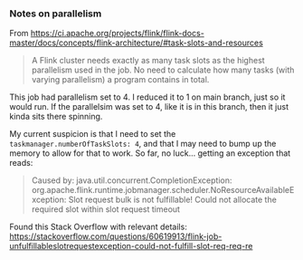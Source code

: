 ### Notes on parallelism

From https://ci.apache.org/projects/flink/flink-docs-master/docs/concepts/flink-architecture/#task-slots-and-resources

> A Flink cluster needs exactly as many task slots as the highest parallelism
> used in the job. No need to calculate how many tasks (with varying
> parallelism) a program contains in total.

This job had parallelism set to 4.  I reduced it to 1 on main branch, just so
it would run.  If the parallelsim was set to 4, like it is in this branch, then
it just kinda sits there spinning.

My current suspicion is that I need to set the 
`taskmanager.numberOfTaskSlots: 4`, and that I may need to bump up the memory
to allow for that to work.  So far, no luck... getting an exception that reads:

> Caused by: java.util.concurrent.CompletionException:
> org.apache.flink.runtime.jobmanager.scheduler.NoResourceAvailableException:
> Slot request bulk is not fulfillable! Could not allocate the required slot
> within slot request timeout

Found this Stack Overflow with relevant details:
https://stackoverflow.com/questions/60619913/flink-job-unfulfillableslotrequestexception-could-not-fulfill-slot-req-req-re

